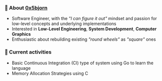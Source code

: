 ### 💬 About [0x5bjorn](https://0x5bjorn.github.io)
- Software Engineer, with the _"I can figure it out"_ mindset and passion for low-level concepts and underlying implementations
- Interested in **Low-Level Engineering**, **System Development**, **Computer Graphics**
- Enthusiastic about rebuilding existing _"round wheels"_ as _"square"_ ones

### 📝 Current activities
- Basic Continuous Integration (CI) type of system using Go to learn the language
- Memory Allocation Strategies using C

[//]: # (🛠️ 🧰 🪛 ⚗️)

